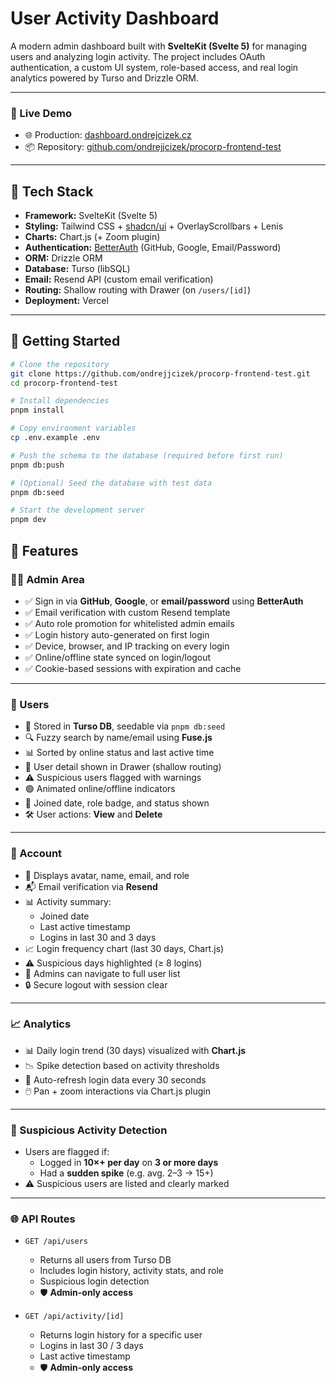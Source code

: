 # User Activity Dashboard

A modern admin dashboard built with **SvelteKit (Svelte 5)** for managing users and analyzing login activity. The project includes OAuth authentication, a custom UI system, role-based access, and real login analytics powered by Turso and Drizzle ORM.

---

### 🧪 Live Demo

- 🌐 Production: [dashboard.ondrejcizek.cz](https://dashboard.ondrejcizek.cz)
- 📦 Repository: [github.com/ondrejjcizek/procorp-frontend-test](https://github.com/ondrejjcizek/user-activity-dashboard)

---

## 🧰 Tech Stack

- **Framework:** SvelteKit (Svelte 5)
- **Styling:** Tailwind CSS + [shadcn/ui](https://ui.shadcn.com/) + OverlayScrollbars + Lenis
- **Charts:** Chart.js (+ Zoom plugin)
- **Authentication:** [BetterAuth](https://github.com/huntabyte/better-auth) (GitHub, Google, Email/Password)
- **ORM:** Drizzle ORM
- **Database:** Turso (libSQL)
- **Email:** Resend API (custom email verification)
- **Routing:** Shallow routing with Drawer (on `/users/[id]`)
- **Deployment:** Vercel

---

## 🚀 Getting Started

```bash
# Clone the repository
git clone https://github.com/ondrejjcizek/procorp-frontend-test.git
cd procorp-frontend-test

# Install dependencies
pnpm install

# Copy environment variables
cp .env.example .env

# Push the schema to the database (required before first run)
pnpm db:push

# (Optional) Seed the database with test data
pnpm db:seed

# Start the development server
pnpm dev
```

## 🧩 Features

### 🧑‍💼 Admin Area

- ✅ Sign in via **GitHub**, **Google**, or **email/password** using **BetterAuth**
- ✅ Email verification with custom Resend template
- ✅ Auto role promotion for whitelisted admin emails
- ✅ Login history auto-generated on first login
- ✅ Device, browser, and IP tracking on every login
- ✅ Online/offline state synced on login/logout
- ✅ Cookie-based sessions with expiration and cache

---

### 👥 Users

- 🧪 Stored in **Turso DB**, seedable via `pnpm db:seed`
- 🔍 Fuzzy search by name/email using **Fuse.js**
- 📊 Sorted by online status and last active time
- 🧾 User detail shown in Drawer (shallow routing)
- ⚠️ Suspicious users flagged with warnings
- 🟢 Animated online/offline indicators
- 📅 Joined date, role badge, and status shown
- 🛠️ User actions: **View** and **Delete**

---

### 👤 Account

- 📇 Displays avatar, name, email, and role
- 📬 Email verification via **Resend**
- 📊 Activity summary:
  - Joined date
  - Last active timestamp
  - Logins in last 30 and 3 days
- 📈 Login frequency chart (last 30 days, Chart.js)
- ⚠️ Suspicious days highlighted (≥ 8 logins)
- 🧭 Admins can navigate to full user list
- 🔒 Secure logout with session clear

---

### 📈 Analytics

- 📊 Daily login trend (30 days) visualized with **Chart.js**
- 📉 Spike detection based on activity thresholds
- 🔄 Auto-refresh login data every 30 seconds
- 🖱️ Pan + zoom interactions via Chart.js plugin

---

### 🚨 Suspicious Activity Detection

- Users are flagged if:
  - Logged in **10×+ per day** on **3 or more days**
  - Had a **sudden spike** (e.g. avg. 2–3 → 15+)
- ⚠️ Suspicious users are listed and clearly marked

---

### 🌐 API Routes

- `GET /api/users`

  - Returns all users from Turso DB
  - Includes login history, activity stats, and role
  - Suspicious login detection
  - 🛡️ **Admin-only access**

- `GET /api/activity/[id]`
  - Returns login history for a specific user
  - Logins in last 30 / 3 days
  - Last active timestamp
  - 🛡️ **Admin-only access**
